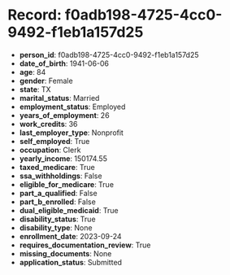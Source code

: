 # Record: f0adb198-4725-4cc0-9492-f1eb1a157d25

- **person_id**: f0adb198-4725-4cc0-9492-f1eb1a157d25
- **date_of_birth**: 1941-06-06
- **age**: 84
- **gender**: Female
- **state**: TX
- **marital_status**: Married
- **employment_status**: Employed
- **years_of_employment**: 26
- **work_credits**: 36
- **last_employer_type**: Nonprofit
- **self_employed**: True
- **occupation**: Clerk
- **yearly_income**: 150174.55
- **taxed_medicare**: True
- **ssa_withholdings**: False
- **eligible_for_medicare**: True
- **part_a_qualified**: False
- **part_b_enrolled**: False
- **dual_eligible_medicaid**: True
- **disability_status**: True
- **disability_type**: None
- **enrollment_date**: 2023-09-24
- **requires_documentation_review**: True
- **missing_documents**: None
- **application_status**: Submitted